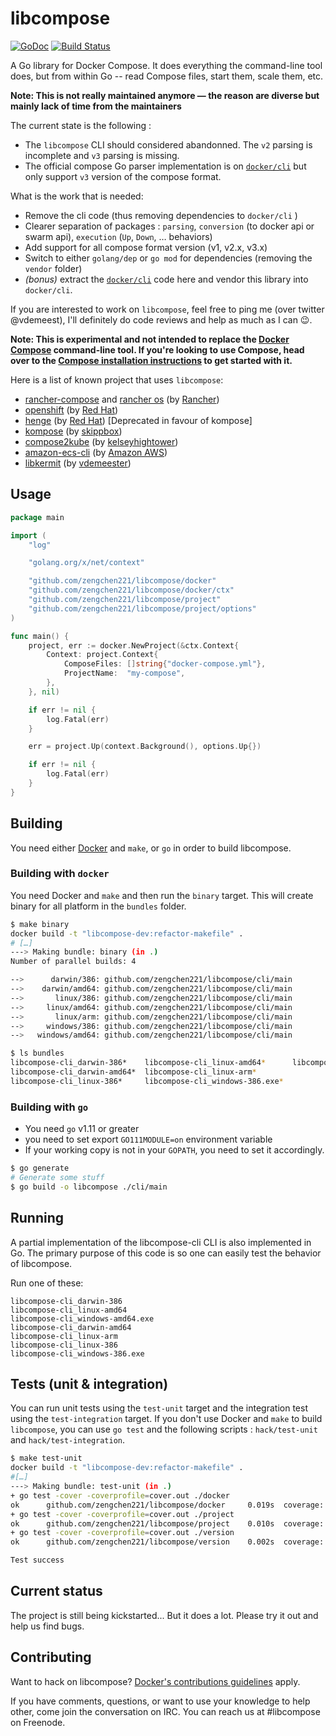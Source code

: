 # libcompose

[![GoDoc](https://godoc.org/github.com/zengchen221/libcompose?status.png)](https://godoc.org/github.com/zengchen221/libcompose)
[![Build Status](https://jenkins.dockerproject.org/job/docker/job/libcompose/branch/master/badge/icon)](https://jenkins.dockerproject.org/job/docker/job/libcompose/branch/master/)

A Go library for Docker Compose. It does everything the command-line tool does, but from within Go -- read Compose files, start them, scale them, etc.

**Note: This is not really maintained anymore — the reason are diverse but mainly lack of time from the maintainers**

The current state is the following :
- The `libcompose` CLI should considered abandonned. The `v2` parsing is incomplete and `v3` parsing is missing.
- The official compose Go parser implementation is on [`docker/cli`](https://github.com/docker/cli/tree/master/cli/compose) but only support `v3` version of the compose format.

What is the work that is needed:
- Remove the cli code (thus removing dependencies to `docker/cli` )
- Clearer separation of packages : `parsing`, `conversion` (to docker api or swarm api), `execution` (`Up`, `Down`, … behaviors)
- Add support for all compose format version (v1, v2.x, v3.x)
- Switch to either `golang/dep` or `go mod` for dependencies (removing the `vendor` folder)
- *(bonus)* extract the [`docker/cli`](https://github.com/docker/cli/tree/master/cli/compose) code here and vendor this library into `docker/cli`.

If you are interested to work on `libcompose`, feel free to ping me (over twitter @vdemeest), I'll definitely do code reviews and help as much as I can 😉.

**Note: This is experimental and not intended to replace the [Docker Compose](https://github.com/docker/compose) command-line tool. If you're looking to use Compose, head over to the [Compose installation instructions](http://docs.docker.com/compose/install/) to get started with it.**

Here is a list of known project that uses `libcompose`:

- [rancher-compose](https://github.com/rancher/rancher-compose) and [rancher os](https://github.com/rancher/os) (by [Rancher](https://github.com/rancher))
- [openshift](https://github.com/openshift/origin) (by [Red Hat](https://github.com/openshift))
- [henge](https://github.com/redhat-developer/henge) (by [Red Hat](https://github.com/redhat-developer)) [Deprecated in favour of kompose]
- [kompose](https://github.com/skippbox/kompose) (by [skippbox](https://github.com/skippbox))
- [compose2kube](https://github.com/kelseyhightower/compose2kube) (by [kelseyhightower](https://github.com/kelseyhightower))
- [amazon-ecs-cli](https://github.com/aws/amazon-ecs-cli) (by [Amazon AWS](https://github.com/aws))
- [libkermit](https://github.com/libkermit/docker) (by [vdemeester](https://github.com/vdemeester))

## Usage

```go
package main

import (
	"log"

	"golang.org/x/net/context"

	"github.com/zengchen221/libcompose/docker"
	"github.com/zengchen221/libcompose/docker/ctx"
	"github.com/zengchen221/libcompose/project"
	"github.com/zengchen221/libcompose/project/options"
)

func main() {
	project, err := docker.NewProject(&ctx.Context{
		Context: project.Context{
			ComposeFiles: []string{"docker-compose.yml"},
			ProjectName:  "my-compose",
		},
	}, nil)

	if err != nil {
		log.Fatal(err)
	}

	err = project.Up(context.Background(), options.Up{})

	if err != nil {
		log.Fatal(err)
	}
}
```


## Building

You need either [Docker](http://github.com/docker/docker) and `make`,
or `go` in order to build libcompose.

### Building with `docker`

You need Docker and ``make`` and then run the ``binary`` target. This
will create binary for all platform in the `bundles` folder.

```bash
$ make binary
docker build -t "libcompose-dev:refactor-makefile" .
# […]
---> Making bundle: binary (in .)
Number of parallel builds: 4

-->      darwin/386: github.com/zengchen221/libcompose/cli/main
-->    darwin/amd64: github.com/zengchen221/libcompose/cli/main
-->       linux/386: github.com/zengchen221/libcompose/cli/main
-->     linux/amd64: github.com/zengchen221/libcompose/cli/main
-->       linux/arm: github.com/zengchen221/libcompose/cli/main
-->     windows/386: github.com/zengchen221/libcompose/cli/main
-->   windows/amd64: github.com/zengchen221/libcompose/cli/main

$ ls bundles
libcompose-cli_darwin-386*    libcompose-cli_linux-amd64*      libcompose-cli_windows-amd64.exe*
libcompose-cli_darwin-amd64*  libcompose-cli_linux-arm*
libcompose-cli_linux-386*     libcompose-cli_windows-386.exe*
```


### Building with `go`

- You need `go` v1.11 or greater
- you need to set export `GO111MODULE=on` environment variable
- If your working copy is not in your `GOPATH`, you need to set it
accordingly.

```bash
$ go generate
# Generate some stuff
$ go build -o libcompose ./cli/main
```


## Running

A partial implementation of the libcompose-cli CLI is also implemented in Go. The primary purpose of this code is so one can easily test the behavior of libcompose.

Run one of these:

```
libcompose-cli_darwin-386
libcompose-cli_linux-amd64
libcompose-cli_windows-amd64.exe
libcompose-cli_darwin-amd64
libcompose-cli_linux-arm
libcompose-cli_linux-386
libcompose-cli_windows-386.exe
```

## Tests (unit & integration)


You can run unit tests using the `test-unit` target and the
integration test using the `test-integration` target. If you don't use
Docker and `make` to build `libcompose`, you can use `go test` and the
following scripts : `hack/test-unit` and `hack/test-integration`.

```bash
$ make test-unit
docker build -t "libcompose-dev:refactor-makefile" .
#[…]
---> Making bundle: test-unit (in .)
+ go test -cover -coverprofile=cover.out ./docker
ok      github.com/zengchen221/libcompose/docker     0.019s  coverage: 4.6% of statements
+ go test -cover -coverprofile=cover.out ./project
ok      github.com/zengchen221/libcompose/project    0.010s  coverage: 8.4% of statements
+ go test -cover -coverprofile=cover.out ./version
ok      github.com/zengchen221/libcompose/version    0.002s  coverage: 0.0% of statements

Test success
```


## Current status

The project is still being kickstarted... But it does a lot.  Please try it out and help us find bugs.

## Contributing

Want to hack on libcompose? [Docker's contributions guidelines](https://github.com/zengchen221/libcompose/blob/master/CONTRIBUTING.md) apply.

If you have comments, questions, or want to use your knowledge to help other, come join the conversation on IRC. You can reach us at #libcompose on Freenode.
